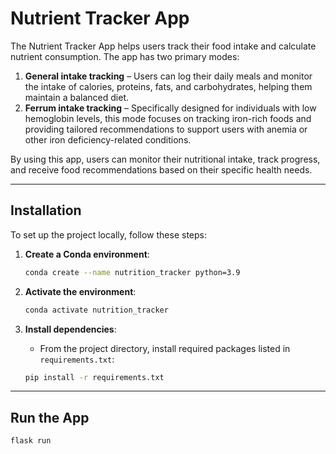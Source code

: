 # Nutrient Tracker App

The Nutrient Tracker App helps users track their food intake and calculate nutrient consumption. The app has two primary modes:
1. **General intake tracking** – Users can log their daily meals and monitor the intake of calories, proteins, fats, and carbohydrates, helping them maintain a balanced diet.
2. **Ferrum intake tracking** – Specifically designed for individuals with low hemoglobin levels, this mode focuses on tracking iron-rich foods and providing tailored recommendations to support users with anemia or other iron deficiency-related conditions.

By using this app, users can monitor their nutritional intake, track progress, and receive food recommendations based on their specific health needs.

---

## Installation

To set up the project locally, follow these steps:

1. **Create a Conda environment**:
    ```bash
    conda create --name nutrition_tracker python=3.9
    ```

2. **Activate the environment**:
    ```bash
    conda activate nutrition_tracker
    ```

3. **Install dependencies**:
    - From the project directory, install required packages listed in `requirements.txt`:
    ```bash
    pip install -r requirements.txt
    ```

---

## Run the App

```
flask run
```
